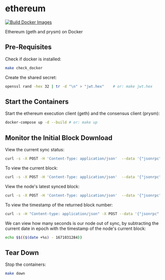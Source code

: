 # ethereum

[![Build Docker Images](https://github.com/bloknodes/ethereum/actions/workflows/build-and-push-images.yml/badge.svg)](https://github.com/bloknodes/ethereum/actions/workflows/build-and-push-images.yml)

Ethereum (geth and prysm) on Docker

## Pre-Requisites

Check if docker is installed:

```bash
make check_docker
```

Create the shared secret:

```bash
openssl rand -hex 32 | tr -d "\n" > "jwt.hex"    # or: make jwt.hex
```

## Start the Containers

Start the ethereum execution client (geth) and the consensus client (prysm):

```bash
docker-compose up -d --build # or: make up
```

## Monitor the Initial Block Download

View the current sync status:

```bash
curl -s -X POST -H 'Content-Type: application/json'  --data '{"jsonrpc":"2.0","method":"eth_syncing","params":[],"id":51}' http://127.0.0.1:8545
```

To view the current block:

```bash
curl -s -X POST -H 'Content-Type: application/json'  --data '{"jsonrpc":"2.0","method":"eth_syncing","params":[],"id":51}' http://127.0.0.1:8545 | jq -r '.result.currentBlock' | tr -d '\n' |  xargs -0 printf "%d"
```

View the node's latest synced block:

```bash
curl -s -X POST -H 'Content-Type: application/json'  --data '{"jsonrpc":"2.0","method":"eth_syncing","params":[],"id":51}' http://127.0.0.1:8545 | jq -r '.result.currentBlock'
```

To view the timestamp of the returned block number:

```bash
curl -s -H "Content-type: application/json" -X POST --data '{"jsonrpc":"2.0","method":"eth_getBlockByNumber","params":["0x25d0bf", false],"id":1}' localhost:8545 | jq -r '.result.timestamp' | tr -d '\n' |  xargs -0 printf "%d"
```

We can view how many seconds is our node out of sync, by subtracting the current date in epoch with the timestamp of the node's current block:

```bash
echo $$(($(date +%s) - 1671031284))
```

## Tear Down

Stop the containers:

```bash
make down
```

